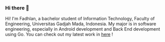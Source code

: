 ### Hi there 👋

Hi! I'm Fadhlan, a bachelor student of Information Technology, Faculty of Engineering, Universitas Gadjah Mada, Indonesia. My major is in software engineering, especially in Android development and Back End development using Go. You can check out my latest work in [here](https://fadhlanhawali.github.io) !


